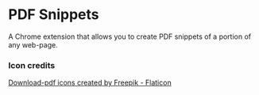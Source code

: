 # PDF Snippets
A Chrome extension that allows you to create PDF snippets of a portion of any web-page.



### Icon credits
<a href="https://www.flaticon.com/free-icons/download-pdf" title="download-pdf icons">Download-pdf icons created by Freepik - Flaticon</a>